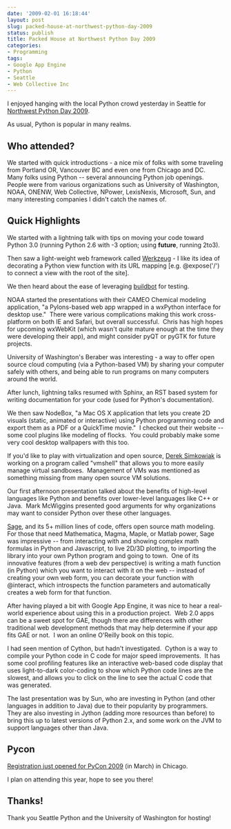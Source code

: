 ```yaml
---
date: '2009-02-01 16:18:44'
layout: post
slug: packed-house-at-northwest-python-day-2009
status: publish
title: Packed House at Northwest Python Day 2009
categories:
- Programming
tags:
- Google App Engine
- Python
- Seattle
- Web Collective Inc
---
```


I enjoyed hanging with the local Python crowd yesterday in Seattle for [Northwest Python Day 2009](http://www.seapig.org/NorthwestPythonDay).

As usual, Python is popular in many realms.


## Who attended?


We started with quick introductions - a nice mix of folks with some traveling from Portland OR, Vancouver BC and even one from Chicago and DC.  Many folks using Python -- several announcing Python job openings.  People were from various organizations such as University of Washington, NOAA, ONENW, Web Collective, NPower, LexisNexis, Microsoft, Sun, and many interesting companies I didn't catch the names of.


## Quick Highlights


We started with a lightning talk with tips on moving your code toward Python 3.0 (running Python 2.6 with -3 option; using __future__, running 2to3).

Then saw a light-weight web framework called [Werkzeug](http://werkzeug.pocoo.org/) - I like its idea of decorating a Python view function with its URL mapping [e.g. @expose('/') to connect a view with the root of the site].

We then heard about the ease of leveraging [buildbot](http://buildbot.net/trac) for testing.

NOAA started the presentations with their CAMEO Chemical modeling application, "a Pylons-based web app wrapped in a wxPython interface for desktop use."  There were various complications making this work cross-platform on both IE and Safari, but overall successful.  Chris has high hopes for upcoming wxWebKit (which wasn't quite mature enough at the time they were developing their app), and might consider pyQT or pyGTK for future projects.

University of Washington's Beraber was interesting - a way to offer open source cloud computing (via a Python-based VM) by sharing your computer safely with others, and being able to run programs on many computers around the world.

After lunch, lightning talks resumed with Sphinx, an RST based system for writing documentation for your code (used for Python's documentation).

We then saw NodeBox, "a Mac OS X application that lets you create 2D visuals (static, animated or interactive) using Python programming code and export them as a PDF or a QuickTime movie."  I checked out their website -- some cool plugins like modeling of flocks.  You could probably make some very cool desktop wallpapers with this too.

If you'd like to play with virtualization and open source, [Derek Simkowiak](http://cool-st.com/wordpress/) is working on a program called "vmshell" that allows you to more easily manage virtual sandboxes.  Management of VMs was mentioned as something missing from many open source VM solutions.

Our first afternoon presentation talked about the benefits of high-level languages like Python and benefits over lower-level languages like C++ or Java.  Mark McWiggins presented good arguments for why organizations may want to consider Python over these other languages.

[Sage](http://www.sagemath.org/), and its 5+ million lines of code, offers open source math modeling.  For those that need Mathematica, Magma, Maple, or Matlab power, Sage was impressive -- from interacting with and showing complex math formulas in Python and Javascript, to live 2D/3D plotting, to importing the library into your own Python program and going to town.  One of its innovative features (from a web dev perspective) is writing a math function (in Python) which you want to interact with it on the web -- instead of creating your own web form, you can decorate your function with @interact, which introspects the function parameters and automatically creates a web form for that function.

After having played a bit with Google App Engine, it was nice to hear a real-world experience about using this in a production project.  Web 2.0 apps can be a sweet spot for GAE, though there are differences with other traditional web development methods that may help determine if your app fits GAE or not.  I won an online O'Reilly book on this topic.

I had seen mention of Cython, but hadn't investigated.  Cython is a way to compile your Python code in C code for major speed improvements.  It has some cool profiling features like an interactive web-based code display that uses light-to-dark color-coding to show which Python code lines are the slowest, and allows you to click on the line to see the actual C code that was generated.

The last presentation was by Sun, who are investing in Python (and other languages in addition to Java) due to their popularity by programmers.  They are also investing in Jython (adding more resources than before) to bring this up to latest versions of Python 2.x, and some work on the JVM to support languages other than Java.


## Pycon


[Registration just opened for PyCon 2009](http://us.pycon.org/2009/about/) (in March) in Chicago.

I plan on attending this year, hope to see you there!


## Thanks!


Thank you Seattle Python and the University of Washington for hosting!
